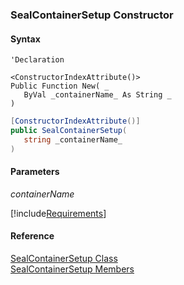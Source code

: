 ﻿### SealContainerSetup Constructor

#### Syntax

```vbnet
'Declaration

<ConstructorIndexAttribute()>
Public Function New( _
   ByVal _containerName_ As String _
)
```

```csharp
[ConstructorIndexAttribute()]
public SealContainerSetup( 
   string _containerName_
)
```

#### Parameters

_containerName_

[!include[Requirements](../partials/requirements.md)]

#### Reference

[SealContainerSetup Class](FChoice.Toolkits.Clarify~FChoice.Toolkits.Clarify.Logistics.SealContainerSetup.md)  
[SealContainerSetup Members](FChoice.Toolkits.Clarify~FChoice.Toolkits.Clarify.Logistics.SealContainerSetup_members.md)